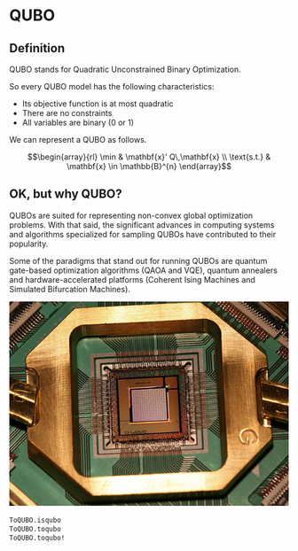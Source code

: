 # QUBO

## Definition
QUBO stands for Quadratic Unconstrained Binary Optimization. 

So every QUBO model has the following characteristics:
- Its objective function is at most quadratic
- There are no constraints
- All variables are binary (0 or 1)

We can represent a QUBO as follows.

```math
\begin{array}{rl}
   \min        & \mathbf{x}' Q\,\mathbf{x} \\
   \text{s.t.} & \mathbf{x} \in \mathbb{B}^{n}
\end{array}
```

## OK, but why QUBO?


QUBOs are suited for representing non-convex global optimization problems.
With that said, the significant advances in computing systems and algorithms specialized for sampling QUBOs have contributed to their popularity.

Some of the paradigms that stand out for running QUBOs are quantum gate-based optimization algorithms (QAOA and VQE), quantum annealers and hardware-accelerated platforms (Coherent Ising Machines and Simulated Bifurcation Machines).

![D-Wave Washington 1000Q](../assets/figs/quantum-chip.png)

```@docs
ToQUBO.isqubo
ToQUBO.toqubo
ToQUBO.toqubo!
```

